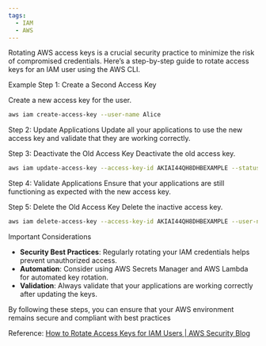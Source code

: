 ```yaml
---
tags:
  - IAM
  - AWS
---
```

Rotating AWS access keys is a crucial security practice to minimize the risk of compromised credentials. Here’s a step-by-step guide to rotate access keys for an IAM user using the AWS CLI.

Example
Step 1: Create a Second Access Key

Create a new access key for the user.
```sh
aws iam create-access-key --user-name Alice
```

Step 2: Update Applications
Update all your applications to use the new access key and validate that they are working correctly.

Step 3: Deactivate the Old Access Key
Deactivate the old access key.
```sh
aws iam update-access-key --access-key-id AKIAI44QH8DHBEXAMPLE --status Inactive --user-name Alice
```

Step 4: Validate Applications
Ensure that your applications are still functioning as expected with the new access key.

Step 5: Delete the Old Access Key
Delete the inactive access key.
```sh
aws iam delete-access-key --access-key-id AKIAI44QH8DHBEXAMPLE --user-name Alice
```

Important Considerations
- **Security Best Practices**: Regularly rotating your IAM credentials helps prevent unauthorized access.
- **Automation**: Consider using AWS Secrets Manager and AWS Lambda for automated key rotation.
- **Validation**: Always validate that your applications are working correctly after updating the keys.

By following these steps, you can ensure that your AWS environment remains secure and compliant with best practices

Reference:
[How to Rotate Access Keys for IAM Users | AWS Security Blog](https://aws.amazon.com/blogs/security/how-to-rotate-access-keys-for-iam-users/)

